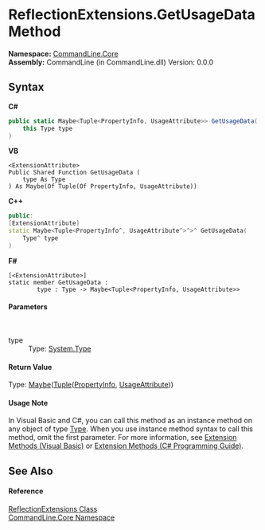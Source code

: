 # ReflectionExtensions.GetUsageData Method 
 

**Namespace:**&nbsp;<a href="N_CommandLine_Core">CommandLine.Core</a><br />**Assembly:**&nbsp;CommandLine (in CommandLine.dll) Version: 0.0.0

## Syntax

**C#**<br />
``` C#
public static Maybe<Tuple<PropertyInfo, UsageAttribute>> GetUsageData(
	this Type type
)
```

**VB**<br />
``` VB
<ExtensionAttribute>
Public Shared Function GetUsageData ( 
	type As Type
) As Maybe(Of Tuple(Of PropertyInfo, UsageAttribute))
```

**C++**<br />
``` C++
public:
[ExtensionAttribute]
static Maybe<Tuple<PropertyInfo^, UsageAttribute^>^>^ GetUsageData(
	Type^ type
)
```

**F#**<br />
``` F#
[<ExtensionAttribute>]
static member GetUsageData : 
        type : Type -> Maybe<Tuple<PropertyInfo, UsageAttribute>> 

```


#### Parameters
&nbsp;<dl><dt>type</dt><dd>Type: <a href="https://docs.microsoft.com/dotnet/api/system.type" target="_blank">System.Type</a><br /></dd></dl>

#### Return Value
Type: <a href="T_CSharpx_Maybe_1">Maybe</a>(<a href="https://docs.microsoft.com/dotnet/api/system.tuple-2" target="_blank">Tuple</a>(<a href="https://docs.microsoft.com/dotnet/api/system.reflection.propertyinfo" target="_blank">PropertyInfo</a>, <a href="T_CommandLine_Text_UsageAttribute">UsageAttribute</a>))

#### Usage Note
In Visual Basic and C#, you can call this method as an instance method on any object of type <a href="https://docs.microsoft.com/dotnet/api/system.type" target="_blank">Type</a>. When you use instance method syntax to call this method, omit the first parameter. For more information, see <a href="https://docs.microsoft.com/dotnet/visual-basic/programming-guide/language-features/procedures/extension-methods">Extension Methods (Visual Basic)</a> or <a href="https://docs.microsoft.com/dotnet/csharp/programming-guide/classes-and-structs/extension-methods">Extension Methods (C# Programming Guide)</a>.

## See Also


#### Reference
<a href="T_CommandLine_Core_ReflectionExtensions">ReflectionExtensions Class</a><br /><a href="N_CommandLine_Core">CommandLine.Core Namespace</a><br />